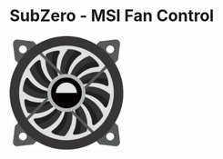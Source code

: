 # SubZero - MSI Fan Control
<img src="SubZero/Resources/logo-icon.png" alt="SubZero Fan Control" width="200"/>
